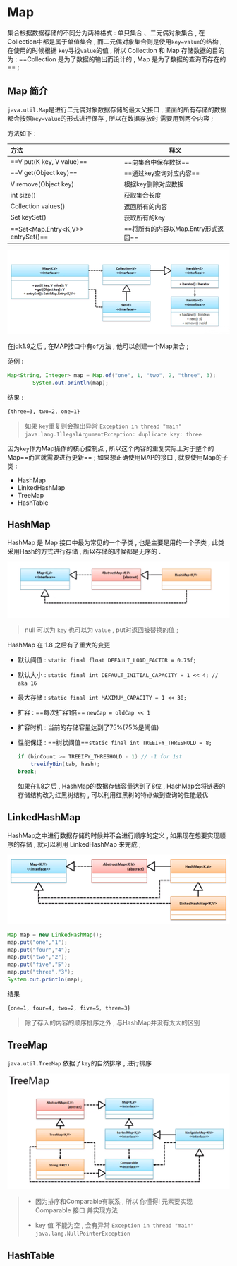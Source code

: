 # Map

集合根据数据存储的不同分为两种格式 : 单只集合 、二元偶对象集合 , 在Collection中都是属于单值集合 , 而二元偶对象集合则是使用`key=value`的结构 , 在使用的时候根据 `key`寻找`value`的值 , 所以 Collection 和 Map 存储数据的目的为 : ==Collection 是为了数据的输出而设计的 , Map 是为了数据的查询而存在的== ;

## Map 简介

`java.util.Map`是进行二元偶对象数据存储的最大父接口 , 里面的所有存储的数据都会按照`key=value`的形式进行保存 , 所以在数据存放时 需要用到两个内容 ; 

方法如下 :

| 方法                               | 释义                                |
| :--------------------------------- | ----------------------------------- |
| ==V put(K key, V value)==          | ==向集合中保存数据==                |
| ==V get(Object key)==              | ==通过key查询对应内容==             |
| V remove(Object key)               | 根据key删除对应数据                 |
| int size()                         | 获取集合长度                        |
| Collection<V> values()             | 返回所有的内容                      |
| Set<K> keySet()                    | 获取所有的key                       |
| ==Set<Map.Entry<K,V>> entrySet()== | ==将所有的内容以Map.Entry形式返回== |

![1564307137082](assets/1564307137082.png)

在jdk1.9之后 , 在MAP接口中有`of`方法 , 他可以创建一个Map集合 ;

范例 :

```java
Map<String, Integer> map = Map.of("one", 1, "two", 2, "three", 3);
        System.out.println(map);
```

结果 :

```cmd
{three=3, two=2, one=1}
```

> 如果 `key`重复则会抛出异常 `Exception in thread "main" java.lang.IllegalArgumentException: duplicate key: three`

因为`key`作为Map操作的核心控制点 , 所以这个内容的重复实际上对于整个的Map==而言就需要进行更新== ; 如果想正确使用MAP的接口 , 就要使用Map的子类 :

- HashMap
- LinkedHashMap
- TreeMap
- HashTable

## HashMap

HashMap 是 Map 接口中最为常见的一个子类 , 也是主要是用的一个子类 , 此类采用Hash的方式进行存储 , 所以存储的时候都是无序的 . 



![1564308072216](assets/1564308072216.png)

> null 可以为 `key` 也可以为 `value` , put时返回被替换的值 ;

HashMap 在 1.8 之后有了重大的变更

- 默认阈值 : `static final float DEFAULT_LOAD_FACTOR = 0.75f;`

- 默认大小 : `static final int DEFAULT_INITIAL_CAPACITY = 1 << 4; // aka 16`

- 最大存储 : `static final int MAXIMUM_CAPACITY = 1 << 30;`

- 扩容 : ==每次扩容1倍== `newCap = oldCap << 1`

- 扩容时机 : 当前的存储容量达到了75%(75%是阈值)

- 性能保证 : ==树状阈值==`static final int TREEIFY_THRESHOLD = 8;`

  ```java
  if (binCount >= TREEIFY_THRESHOLD - 1) // -1 for 1st
      treeifyBin(tab, hash);
  break;
  ```

  如果在1.8之后 , HashMap的数据存储容量达到了8位 , HashMap会将链表的存储结构改为红黑树结构 , 可以利用红黑树的特点做到查询的性能最优

## LinkedHashMap

HashMap之中进行数据存储的时候并不会进行顺序的定义 , 如果现在想要实现顺序的存储 , 就可以利用 LinkedHashMap 来完成 ; 

![1564314686732](assets/1564314686732.png)

```java
Map map = new LinkedHashMap();
map.put("one","1");
map.put("four","4");
map.put("two","2");
map.put("five","5");
map.put("three","3");
System.out.println(map);
```

结果

```cmd
{one=1, four=4, two=2, five=5, three=3}
```

> 除了存入的内容的顺序排序之外 , 与HashMap并没有太大的区别



## TreeMap

`java.util.TreeMap` 依据了`key`的自然排序 , 进行排序

![1564315300491](assets/1564315300491.png)



> - 因为排序和Comparable有联系 , 所以 你懂得! 元素要实现 Comparable 接口 并实现方法
>
> - key 值 不能为空 , 会有异常 `Exception in thread "main" java.lang.NullPointerException`

## HashTable

